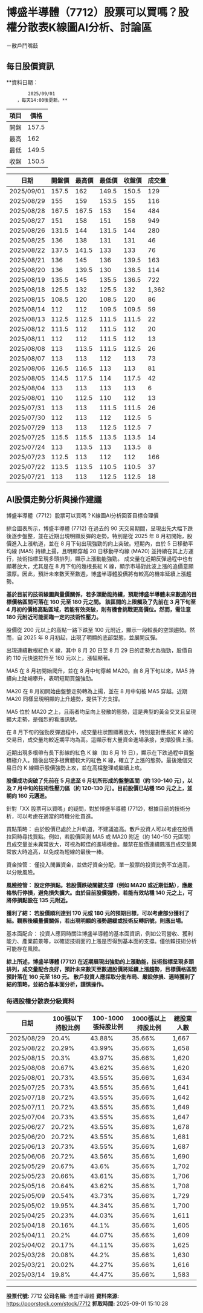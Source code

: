 # 博盛半導體（7712）股票可以買嗎？股權分散表K線圖AI分析、討論區
－散戶鬥嘴鼓

## 每日股價資訊

**資料日期：
        
            2025/09/01
        ，每天14:00後更新。**

| 項目 | 價格 |
|------|------|
| 開盤 | 157.5 |
| 最高 | 162 |
| 最低 | 149.5 |
| 收盤 | 150.5 |

| 日期 | 開盤價 | 最高價 | 最低價 | 收盤價 | 成交量 |
|------|--------|--------|--------|--------|--------|
| 2025/09/01 | 157.5 | 162 | 149.5 | 150.5 | 129 |
| 2025/08/29 | 155 | 159 | 153.5 | 155 | 116 |
| 2025/08/28 | 167.5 | 167.5 | 153 | 154 | 484 |
| 2025/08/27 | 151 | 158 | 151 | 158 | 949 |
| 2025/08/26 | 131.5 | 144 | 131.5 | 144 | 280 |
| 2025/08/25 | 136 | 138 | 131 | 131 | 46 |
| 2025/08/22 | 137.5 | 141.5 | 133 | 133 | 76 |
| 2025/08/21 | 136 | 145 | 136 | 139.5 | 163 |
| 2025/08/20 | 136 | 139.5 | 130 | 138.5 | 114 |
| 2025/08/19 | 135.5 | 145 | 135.5 | 136.5 | 722 |
| 2025/08/18 | 125.5 | 132 | 125.5 | 132 | 1,362 |
| 2025/08/15 | 108.5 | 120 | 108.5 | 120 | 86 |
| 2025/08/14 | 112 | 112 | 109.5 | 109.5 | 59 |
| 2025/08/13 | 112.5 | 112.5 | 111.5 | 111.5 | 22 |
| 2025/08/12 | 111.5 | 112 | 111.5 | 112 | 20 |
| 2025/08/11 | 112 | 112 | 111.5 | 112 | 13 |
| 2025/08/08 | 113 | 113.5 | 111.5 | 112.5 | 26 |
| 2025/08/07 | 113 | 113 | 112 | 113 | 73 |
| 2025/08/06 | 116.5 | 116.5 | 113 | 113 | 81 |
| 2025/08/05 | 114.5 | 117.5 | 114 | 117.5 | 42 |
| 2025/08/04 | 113 | 113 | 113 | 113 | 6 |
| 2025/08/01 | 110 | 112.5 | 110 | 112 | 13 |
| 2025/07/31 | 113 | 113 | 111.5 | 111.5 | 26 |
| 2025/07/30 | 112 | 113 | 112 | 112.5 | 5 |
| 2025/07/29 | 113 | 113 | 112.5 | 112.5 | 7 |
| 2025/07/25 | 115.5 | 115.5 | 113.5 | 113.5 | 14 |
| 2025/07/24 | 113 | 113.5 | 113 | 113.5 | 8 |
| 2025/07/23 | 112.5 | 113 | 112 | 112 | 166 |
| 2025/07/22 | 113.5 | 113.5 | 110.5 | 110.5 | 37 |
| 2025/07/21 | 113 | 113 | 112.5 | 112.5 | 18 |

## AI股價走勢分析與操作建議

博盛半導體（7712）股票可以買嗎？K線圖AI分析回答目標合理價

綜合圖表所示，博盛半導體 (7712) 在過去的 90 天交易期間，呈現出先大幅下跌後逐步盤整，並在近期出現明顯反彈的走勢。特別是從 2025 年 8 月初開始，股價進入上漲軌道，並在 8 月下旬出現強勁的向上突破。短期內，由於 5 日移動平均線 (MA5) 持續上揚，且明顯穿越 20 日移動平均線 (MA20) 並持續在其上方運行，技術指標呈現多頭排列，顯示上漲動能強勁。 成交量在近期反彈過程中也有顯著放大，尤其是在 8 月下旬的幾根長紅 K 線，顯示市場對此波上漲的追價意願濃厚。因此，預計未來數天至數週，博盛半導體股價將有較高的機率延續上漲趨勢。

**基於目前的技術線圖與量價關係，若多頭動能持續，預期博盛半導體未來數週的目標價格區間可落在 160 元至 180 元之間。 該區間的上限觸及了先前在 3 月下旬至 4 月初的價格高點區域，若能有效突破，則有機會挑戰更高價位。然而，需注意 180 元附近可能面臨一定的技術性壓力。**

股價從 200 元以上的高點一路下跌至 100 元附近，顯示一段較長的空頭趨勢。然而，自 2025 年 8 月初起，出現了明顯的底部型態，並展開反彈。

出現連續數根紅色 K 線，其中 8 月 20 日至 8 月 29 日的走勢尤為強勁，股價自約 110 元快速拉升至 160 元以上，漲幅顯著。

MA5 在 8 月初開始爬升，並在 8 月中旬穿越 MA20。自 8 月下旬以來，MA5 持續向上陡峭攀升，表明短期買盤強勁。

MA20 在 8 月初開始由盤整走勢轉為上揚，並在 8 月中旬被 MA5 穿越。近期 MA20 同樣呈現明顯的上升趨勢，提供下方支撐。

MA5 位於 MA20 之上，且兩者均呈向上發散的態勢，這是典型的黃金交叉且呈現擴大走勢，是強烈的看漲訊號。

在 8 月下旬的強勁反彈過程中，成交量柱狀圖顯著放大，特別是對應長紅 K 線的交易日，成交量均較近期平均為高。這顯示有大量資金進場承接，支撐股價上漲。

近期出現多根帶有長下影線的紅色 K 線（如 8 月 19 日），顯示在下跌過程中買盤積極介入。隨後出現多根實體較大的紅色 K 線，確立了上漲的態勢。最後幾個交易日的 K 線顯示股價強勢上攻，並在高檔整理或繼續上攻。

**股價成功突破了先前在 5 月底至 6 月初所形成的盤整區間（約 130-140 元），以及 7 月中旬的技術性壓力區（約 120-130 元）。目前股價已站穩 150 元之上，並朝向 160 元邁進。**

針對「XX 股票可以買嗎」的疑問，對於博盛半導體 (7712)，根據目前的技術分析，可以考慮在適當的時機分批買進。

買點策略： 由於股價已處於上升軌道，不建議追高。散戶投資人可以考慮在股價拉回時尋找買點。例如，若股價回測 MA5 或 MA20 附近（約 140-150 元區間）且成交量並未異常放大，可視為較佳的進場機會。嚴禁在股價連續飆漲且成交量異常放大時追高，以免成為短線的最後一棒。

資金控管： 僅投入閒置資金，並做好資金分配，單一股票的投資比例不宜過高，以分散風險。

**風險控管： 設定停損點。若股價跌破關鍵支撐（例如 MA20 或近期低點），應嚴格執行停損，避免損失擴大。由於目前股價強勢，若能有效站穩 140 元之上，可將停損點設在 135 元附近。**

**獲利了結： 若股價順利達到 170 元或 180 元的預期目標，可以考慮部分獲利了結。觀察後續量價關係，若出現明顯的漲勢趨緩或技術反轉訊號，則應出場。**

基本面配合： 投資人應同時關注博盛半導體的基本面資訊，例如公司營收、獲利能力、產業前景等，以確認技術面的上漲是否得到基本面的支撐。僅依賴技術分析可能存在風險。

**綜上所述，博盛半導體 (7712) 在近期展現出強勁的上漲動能，技術指標呈現多頭排列，成交量配合良好，預計未來數天至數週股價將延續上漲趨勢，目標價格區間預計落在 160 元至 180 元。 散戶投資人應採取分批布局、嚴設停損、適時獲利了結的策略，並結合基本面分析，謹慎操作。**

### 每週股權分散表分級資料

| 日期 | 100張以下持股比例 | 100-1000張持股比例 | 1000張以上持股比例 | 總股東人數 |
|------|-------------------|--------------------|--------------------|----------|
| 2025/08/29 | 20.4% | 43.88% | 35.66% | 1,667 |
| 2025/08/22 | 20.29% | 43.99% | 35.66% | 1,658 |
| 2025/08/15 | 20.3% | 43.97% | 35.66% | 1,620 |
| 2025/08/08 | 20.67% | 43.62% | 35.66% | 1,620 |
| 2025/08/01 | 20.73% | 43.55% | 35.66% | 1,634 |
| 2025/07/25 | 20.73% | 43.55% | 35.66% | 1,641 |
| 2025/07/18 | 20.72% | 43.55% | 35.66% | 1,642 |
| 2025/07/11 | 20.72% | 43.55% | 35.66% | 1,649 |
| 2025/07/04 | 20.73% | 43.55% | 35.66% | 1,647 |
| 2025/06/27 | 20.72% | 43.55% | 35.66% | 1,678 |
| 2025/06/20 | 20.72% | 43.55% | 35.66% | 1,681 |
| 2025/06/13 | 20.73% | 43.55% | 35.66% | 1,687 |
| 2025/06/06 | 20.72% | 43.56% | 35.66% | 1,690 |
| 2025/05/29 | 20.67% | 43.6% | 35.66% | 1,702 |
| 2025/05/23 | 20.66% | 43.61% | 35.66% | 1,706 |
| 2025/05/16 | 20.64% | 43.62% | 35.66% | 1,708 |
| 2025/05/09 | 20.54% | 43.73% | 35.66% | 1,729 |
| 2025/05/02 | 19.95% | 44.34% | 35.66% | 1,700 |
| 2025/04/25 | 20.23% | 44.03% | 35.66% | 1,611 |
| 2025/04/18 | 20.16% | 44.1% | 35.66% | 1,605 |
| 2025/04/11 | 20.2% | 44.07% | 35.66% | 1,609 |
| 2025/04/02 | 20.17% | 44.11% | 35.66% | 1,625 |
| 2025/03/28 | 20.08% | 44.2% | 35.66% | 1,630 |
| 2025/03/21 | 20.02% | 44.27% | 35.66% | 1,616 |
| 2025/03/14 | 19.8% | 44.47% | 35.66% | 1,583 |

---

**股票代號:** 7712
**公司名稱:** 博盛半導體
**資料來源:** https://poorstock.com/stock/7712
**抓取時間:** 2025-09-01 15:10:28